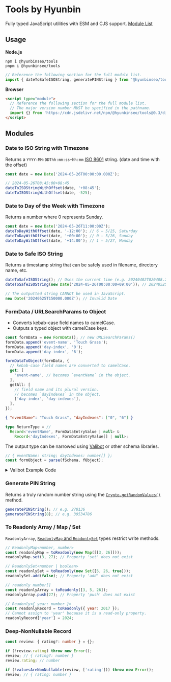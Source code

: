 # Tools by Hyunbin

Fully typed JavaScript utilities with ESM and CJS support. [Module List](#modules)

## Usage

**Node.js**

```shell
npm i @hyunbinseo/tools
pnpm i @hyunbinseo/tools
```

```js
// Reference the following section for the full module list.
import { dateToSafeISOString, generatePINString } from '@hyunbinseo/tools';
```

**Browser**

```html
<script type="module">
  // Reference the following section for the full module list.
  // The major version number MUST be specified in the pathname.
  import {} from 'https://cdn.jsdelivr.net/npm/@hyunbinseo/tools@0.3/dist/index.js';
</script>
```

## Modules

### Date to ISO String with Timezone

Returns a `YYYY-MM-DDThh:mm:ss+hh:mm` [ISO 8601](https://en.wikipedia.org/wiki/ISO_8601) string. (date and time with the offset)

```js
const date = new Date('2024-05-26T00:00:00.000Z');

// 2024-05-26T08:45:00+08:45
dateToISOStringWithOffset(date, '+08:45');
dateToISOStringWithOffset(date, -525);
```

### Date to Day of the Week with Timezone

Returns a number where 0 represents Sunday.

```js
const date = new Date('2024-05-26T11:00:00Z');
dateToDayWithOffset(date, '-12:00'); // 6 — 5/25, Saturday
dateToDayWithOffset(date, '+00:00'); // 0 — 5/26, Sunday
dateToDayWithOffset(date, '+14:00'); // 1 — 5/27, Monday
```

### Date to Safe ISO String

Returns a timestamp string that can be safely used in filename, directory name, etc.

```js
dateToSafeISOString(); // Uses the current time (e.g. 20240402T020408.248Z)
dateToSafeISOString(new Date('2024-05-26T00:00:00+09:00')); // 20240525T150000.000Z

// The outputted string CANNOT be used in JavaScript.
new Date('20240525T150000.000Z'); // Invalid Date
```

### FormData / URLSearchParams to Object

- Converts kebab-case field names to camelCase.
- Outputs a typed object with camelCase keys.

```ts
const formData = new FormData(); // new URLSearchParams()
formData.append('event-name', 'Touch Grass');
formData.append('day-index', '0');
formData.append('day-index', '6');

formDataToObject(formData, {
  // kebab-case field names are converted to camelCase.
  get: [
    'event-name', // becomes `eventName` in the object.
  ],
  getAll: [
    // field name and its plural version.
    // becomes `dayIndexes` in the object.
    ['day-index', 'day-indexes'],
  ],
});
```

```json
{ "eventName": "Touch Grass", "dayIndexes": ["0", "6"] }
```

```ts
type ReturnType = //
  Record<'eventName', FormDataEntryValue | null> &
    Record<'dayIndexes', FormDataEntryValue[] | null>;
```

The output type can be narrowed using [Valibot](https://valibot.dev/) or other schema libraries.

```js
// { eventName: string; dayIndexes: number[] };
const formObject = parse(fSchema, fObject);
```

<details>
 <summary>Valibot Example Code</summary>

```ts
import { formDataToObject } from '@hyunbinseo/tools';
import type { GenericSchema } from 'valibot';
import { array, integer, object, parse, pipe, string, transform } from 'valibot';

const formData = new FormData();
formData.append('day-index', '0');
formData.append('day-index', '6');

// { dayIndexes: FormDataEntryValue[] | null }
const fObject = formDataToObject(formData, {
  getAll: [['day-index', 'day-indexes']],
});

const fSchema = object({
  dayIndexes: array(pipe(string(), transform(Number), integer())),
}) satisfies GenericSchema<typeof fObject, unknown>;
// Ensures that the `dayIndexes` key exists in the object schema.

// { dayIndexes: number[] };
const formObject = parse(fSchema, fObject);
```

</details>

### Generate PIN String

Returns a truly random number string using the [`Crypto.getRandomValues()`](https://developer.mozilla.org/en-US/docs/Web/API/Crypto/getRandomValues) method.

```js
generatePINString(); // e.g. 270136
generatePINString(8); // e.g. 39534786
```

### To Readonly Array / Map / Set

`ReadonlyArray`, [`ReadonlyMap` and `ReadonlySet`](https://github.com/Microsoft/TypeScript/blob/main/src/lib/es2015.collection.d.ts) types restrict write methods.

```js
// ReadonlyMap<number, number>
const readonlyMap = toReadonly(new Map([[3, 26]]));
readonlyMap.set(3, 27); // Property 'set' does not exist

// ReadonlySet<number | boolean>
const readonlySet = toReadonly(new Set([5, 26, true]));
readonlySet.add(false); // Property 'add' does not exist

// readonly number[]
const readonlyArray = toReadonly([3, 5, 26]);
readonlyArray.push(27); // Property 'push' does not exist

// Readonly<{ year: number }>
const readonlyRecord = toReadonly({ year: 2017 });
// Cannot assign to 'year' because it is a read-only property.
readonlyRecord['year'] = 2024;
```

### Deep-NonNullable Record

```ts
const review: { rating?: number } = {};

if (!review.rating) throw new Error();
review; // { rating?: number }
review.rating; // number

if (!valuesAreNonNullable(review, ['rating'])) throw new Error();
review; // { rating: number }
```
